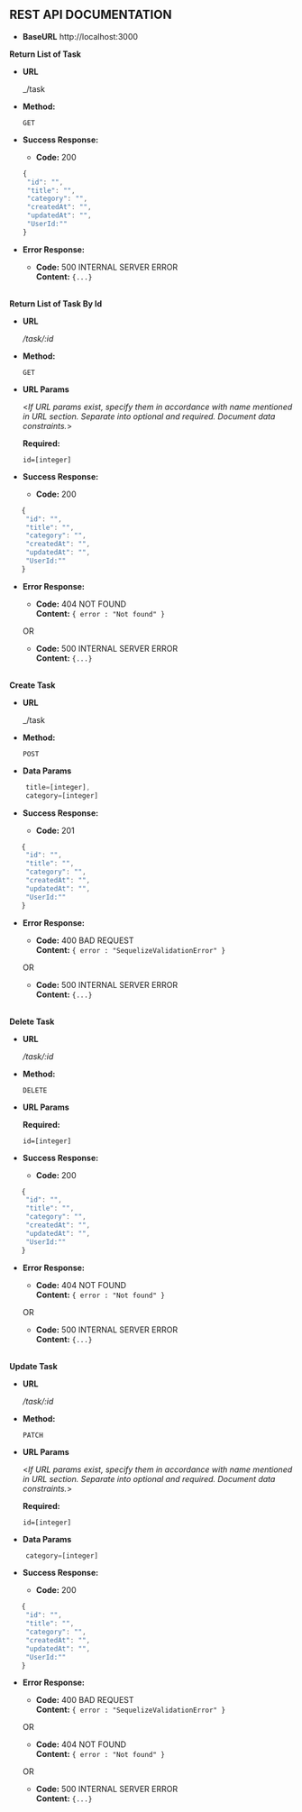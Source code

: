 **REST API DOCUMENTATION**
----
* **BaseURL**
http://localhost:3000

**Return List of Task**

* **URL**

  _/task

* **Method:**

  `GET`

* **Success Response:**
  

  * **Code:** 200 <br />
   ```javascript
   {
    "id": "",
    "title": "",
    "category": "",
    "createdAt": "",
    "updatedAt": "",
    "UserId:""
   }
    ```
 
* **Error Response:**

  * **Code:** 500 INTERNAL SERVER ERROR <br />
    **Content:** `{...}` <br /> <br />





**Return List of Task By Id**

* **URL**

  _/task/:id_

* **Method:**

  `GET`
  
*  **URL Params**

   <_If URL params exist, specify them in accordance with name mentioned in URL section. Separate into optional and required. Document data constraints._> 

   **Required:**
 
   `id=[integer]`

* **Success Response:**

  * **Code:** 200 <br />
```javascript
   {
    "id": "",
    "title": "",
    "category": "",
    "createdAt": "",
    "updatedAt": "",
    "UserId:""
   }
```
 
* **Error Response:**

  * **Code:** 404 NOT FOUND <br />
    **Content:** `{ error : "Not found" }`

  OR

  * **Code:** 500 INTERNAL SERVER ERROR <br />
    **Content:** `{...}` <br /> <br />




**Create Task**

* **URL**

  _/task

* **Method:**

  `POST`

* **Data Params**
```javascript
    title=[integer],
    category=[integer]
```

* **Success Response:**

  * **Code:** 201 <br />
```javascript
   {
    "id": "",
    "title": "",
    "category": "",
    "createdAt": "",
    "updatedAt": "",
    "UserId:""
   }
```
 
* **Error Response:**

  * **Code:** 400 BAD REQUEST <br />
    **Content:** `{ error : "SequelizeValidationError" }`

  OR

  * **Code:** 500 INTERNAL SERVER ERROR <br />
    **Content:** `{...}` <br /> <br />




**Delete Task**

* **URL**

  _/task/:id_

* **Method:**

  `DELETE`
  
*  **URL Params**

   **Required:**
 
   `id=[integer]`


* **Success Response:**

  * **Code:** 200 <br />
```javascript
   {
    "id": "",
    "title": "",
    "category": "",
    "createdAt": "",
    "updatedAt": "",
    "UserId:""
   }
```
 
* **Error Response:**

  * **Code:** 404 NOT FOUND <br />
    **Content:** `{ error : "Not found" }`

  OR

  * **Code:** 500 INTERNAL SERVER ERROR <br />
    **Content:** `{...}` <br /> <br />




**Update Task**

* **URL**

  _/task/:id_

* **Method:**

  `PATCH`
  
*  **URL Params**

   <_If URL params exist, specify them in accordance with name mentioned in URL section. Separate into optional and required. Document data constraints._> 

   **Required:**
 
   `id=[integer]`

* **Data Params**
```javascript
    category=[integer]
```

* **Success Response:**

  * **Code:** 200 <br />
```javascript
   {
    "id": "",
    "title": "",
    "category": "",
    "createdAt": "",
    "updatedAt": "",
    "UserId:""
   }
```
 
* **Error Response:**

  * **Code:** 400 BAD REQUEST <br />
    **Content:** `{ error : "SequelizeValidationError" }`

  OR

  * **Code:** 404 NOT FOUND <br />
    **Content:** `{ error : "Not found" }`

  OR

  * **Code:** 500 INTERNAL SERVER ERROR <br />
    **Content:** `{...}` <br /> <br />
